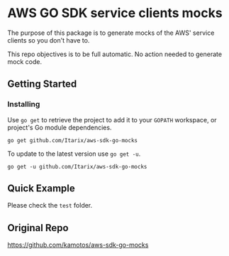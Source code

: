 # AWS GO SDK service clients mocks

The purpose of this package is to generate mocks of the AWS' service clients so you don't have to.

This repo objectives is to be full automatic. No action needed to generate mock code.

## Getting Started

### Installing
Use `go get` to retrieve the project to add it to your `GOPATH` workspace, or
project's Go module dependencies.

	go get github.com/Itarix/aws-sdk-go-mocks

To update to the latest version use `go get -u`.

	go get -u github.com/Itarix/aws-sdk-go-mocks

## Quick Example

Please check the `test` folder.

## Original Repo

https://github.com/kamotos/aws-sdk-go-mocks
